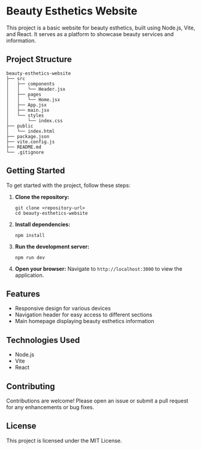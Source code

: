 # Beauty Esthetics Website

This project is a basic website for beauty esthetics, built using Node.js, Vite, and React. It serves as a platform to showcase beauty services and information.

## Project Structure

```
beauty-esthetics-website
├── src
│   ├── components
│   │   └── Header.jsx
│   ├── pages
│   │   └── Home.jsx
│   ├── App.jsx
│   ├── main.jsx
│   └── styles
│       └── index.css
├── public
│   └── index.html
├── package.json
├── vite.config.js
├── README.md
└── .gitignore
```

## Getting Started

To get started with the project, follow these steps:

1. **Clone the repository:**
   ```
   git clone <repository-url>
   cd beauty-esthetics-website
   ```

2. **Install dependencies:**
   ```
   npm install
   ```

3. **Run the development server:**
   ```
   npm run dev
   ```

4. **Open your browser:**
   Navigate to `http://localhost:3000` to view the application.

## Features

- Responsive design for various devices
- Navigation header for easy access to different sections
- Main homepage displaying beauty esthetics information

## Technologies Used

- Node.js
- Vite
- React

## Contributing

Contributions are welcome! Please open an issue or submit a pull request for any enhancements or bug fixes.

## License

This project is licensed under the MIT License.